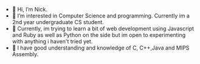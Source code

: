 - 👋 Hi, I’m Nick.
- 👀 I’m interested in Computer Science and programming. Currently im a 2nd year undergraduate CS student.
- 🌱 Currently, im trying to learn a bit of web development using Javascript and Ruby as well as Python on the side but im open to experimenting with anything i haven't tried yet.
- 👾 I have good understanding and knowledge of C, C++,Java and MIPS Assembly. 
